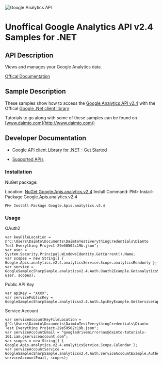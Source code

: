 ﻿![Google Analytics API](https://www.google.com/images/icons/product/analytics-32.png)

# Unoffical Google Analytics API v2.4 Samples for .NET  

## API Description

Views and manages your Google Analytics data.

[Offical Documentation](https://developers.google.com/analytics/)

## Sample Description

These samples show how to access the [Google Analytics API v2.4](https://developers.google.com/analytics/) with the Offical [Google .Net client library](https://github.com/google/google-api-dotnet-client)

Tutorials to go along with some of these samples can be found on [www.daimto.com](http://www.daimto.com/)

## Developer Documentation

* [Google API client Library for .NET - Get Started](https://developers.google.com/api-client-library/dotnet/get_started)

* [Supported APIs](https://developers.google.com/api-client-library/dotnet/apis/)

### Installation

NuGet package:

Location: [NuGet Google.Apis.analytics.v2.4](https://www.nuget.org/packages/Google.Apis.analytics.v2.4)
Install Command: PM>  Install-Package Google.Apis.analytics.v2.4

```
PM> Install-Package Google.Apis.analytics.v2.4
```

### Usage

OAuth2
```
var keyFileLocation = @"C:\Users\Daimto\Documents\DaimtoTestEverythingCredentials\Diamto Test Everything Project-29e50502c19b.json";
var user = System.Security.Principal.WindowsIdentity.GetCurrent().Name;
var scopes = new String[] { Google.Apis.analytics.v2.4.analyticsService.Scope.analyticsReadonly };
var service = GoogleSamplecSharpSample.analyticsv2.4.Auth.Oauth2Example.GetanalyticsService(keyFileLocation, user, scopes);
```

Public API Key

```
var apiKey = "XXXX";
var servicePublicKey = GoogleSamplecSharpSample.analyticsv2.4.Auth.ApiKeyExample.GetService(apiKey);
```

Service Account
```
var serviceAccountKeyFileLocation = @"C:\Users\Daimto\Documents\DaimtoTestEverythingCredentials\Diamto Test Everything Project-29e50502c19b.json";
var serviceAccountEmail = "googledrivemirrornas@daimto-tutorials-101.iam.gserviceaccount.com";
var scopes = new String[] { Google.Apis.analytics.v2.4.analyticsService.Scope.Calendar };            
var serviceAccountService = GoogleSamplecSharpSample.analyticsv2.4.Auth.ServiceAccountExample.AuthenticateServiceAccount(serviceAccountKeyFileLocation, serviceAccountEmail, scopes);
```
